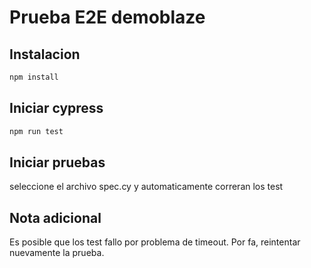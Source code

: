 # Prueba E2E demoblaze
## Instalacion
```bash
npm install
```

## Iniciar cypress
```bash
npm run test
```

## Iniciar pruebas
seleccione el archivo spec.cy y automaticamente correran los test

## Nota adicional
Es posible que los test fallo por problema de timeout.
Por fa, reintentar nuevamente la prueba.